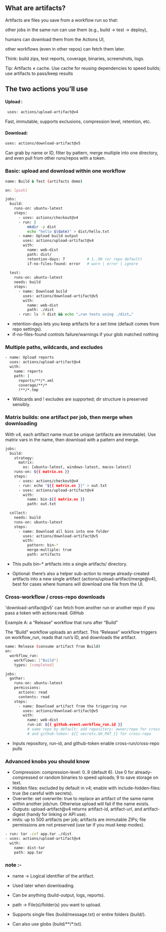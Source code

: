 ## What are artifacts?

Artifacts are files you save from a workflow run so that:

other jobs in the same run can use them (e.g., build → test → deploy),

humans can download them from the Actions UI,

other workflows (even in other repos) can fetch them later.

Think: build zips, test reports, coverage, binaries, screenshots, logs.

Tip: Artifacts ≠ cache. Use cache for reusing dependencies to speed builds; use artifacts to pass/keep results


## The two actions you’ll use

#### Upload  :
```bash 
 uses: actions/upload-artifact@v4
```
Fast, immutable, supports exclusions, compression level, retention, etc. 


#### Download:
```bash 
uses: actions/download-artifact@v5

```
Can grab by name or ID, filter by pattern, merge multiple into one directory, and even pull from other runs/repos with a token.


### Basic: upload and download within one workflow


```sh
name: Build & Test (artifacts demo)

on: [push]

jobs:
  build:
    runs-on: ubuntu-latest
    steps:
      - uses: actions/checkout@v4
      - run: |
          mkdir -p dist
          echo "hello $(date)" > dist/hello.txt
      - name: Upload build output
        uses: actions/upload-artifact@v4
        with:
          name: web-dist
          path: dist/
          retention-days: 7          # 1..90 (or repo default)
          if-no-files-found: error   # warn | error | ignore
  
  test:
    runs-on: ubuntu-latest
    needs: build
    steps:
      - name: Download build
        uses: actions/download-artifact@v5
        with:
          name: web-dist
          path: ./dist
      - run: ls -R dist && echo "…run tests using ./dist…"

```


- retention-days lets you keep artifacts for a set time (default comes from repo settings).
- if-no-files-found controls failure/warnings if your glob matched nothing


### Multiple paths, wildcards, and excludes

```sh
- name: Upload reports
  uses: actions/upload-artifact@v4
  with:
    name: reports
    path: |
      reports/**/*.xml
      coverage/**/*
      !**/*.tmp
```
- Wildcards and ! excludes are supported; dir structure is preserved sensibly.


### Matrix builds: one artifact per job, then merge when downloading
With v4, each artifact name must be unique (artifacts are immutable). Use matrix vars in the name, then download with a pattern and merge.
```sh
jobs:
  build:
    strategy:
      matrix:
        os: [ubuntu-latest, windows-latest, macos-latest]
    runs-on: ${{ matrix.os }}
    steps:
      - uses: actions/checkout@v4
      - run: echo "${{ matrix.os }}" > out.txt
      - uses: actions/upload-artifact@v4
        with:
          name: bin-${{ matrix.os }}
          path: out.txt

  collect:
    needs: build
    runs-on: ubuntu-latest
    steps:
      - name: Download all bins into one folder
        uses: actions/download-artifact@v5
        with:
          pattern: bin-*
          merge-multiple: true
          path: artifacts
```
- This pulls bin-* artifacts into a single artifacts/ directory.

- Optional: there’s also a helper sub-action to merge already-created artifacts into a new single artifact (actions/upload-artifact/merge@v4), best for cases where humans will download one file from the UI.

### Cross-workflow / cross-repo downloads
'download-artifact@v5' can fetch from another run or another repo if you pass a token with actions:read. 
GitHub

Example A: a “Release” workflow that runs after “Build”

The “Build” workflow uploads an artifact. This “Release” workflow triggers on workflow_run, reads that run’s ID, and downloads the artifact.

```sh
name: Release (consume artifact from Build)
on:
  workflow_run:
    workflows: ["Build"]
    types: [completed]

jobs:
  gather:
    runs-on: ubuntu-latest
    permissions:
      actions: read
      contents: read
    steps:
      - name: Download artifact from the triggering run
        uses: actions/download-artifact@v5
        with:
          name: web-dist
          run-id: ${{ github.event.workflow_run.id }}
          # same repo by default; add repository: owner/repo for cross-repo
          # and github-token: ${{ secrets.GH_PAT }} for cross-repo
```
- Inputs repository, run-id, and github-token enable cross-run/cross-repo pulls


### Advanced knobs you should know

- Compression: compression-level: 0..9 (default 6). Use 0 for already-compressed or random binaries to speed uploads; 9 to save storage on text.
- Hidden files: excluded by default in v4; enable with include-hidden-files: true (be careful with secrets).
- Overwrite: set overwrite: true to replace an artifact of the same name within another job/run. Otherwise upload will fail if the name exists.
- Outputs: upload-artifact@v4 returns artifact-id, artifact-url, and artifact-digest (handy for linking or API use).
- imits: up to 500 artifacts per job; artifacts are immutable ZIPs; file permissions are not preserved (use tar if you must keep modes).


```sh 
- run: tar -cvf app.tar ./dist
- uses: actions/upload-artifact@v4
  with:
    name: dist-tar
    path: app.tar
```


### note :- 

- name → Logical identifier of the artifact.

- Used later when downloading.

- Can be anything (build-output, logs, reports).

- path → File(s)/folder(s) you want to upload.

- Supports single files (build/message.txt) or entire folders (build/).

- Can also use globs (build/**/*.txt).